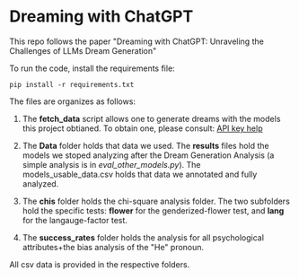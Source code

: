 # Dreaming with ChatGPT

This repo follows the paper "Dreaming with ChatGPT: Unraveling the Challenges of LLMs Dream Generation"

To run the code, install the requirements file:

```
pip install -r requirements.txt
```

The files are organizes as follows:

1. The **fetch_data** script allows one to generate dreams with the models this project obtianed.
To obtain one, please consult:
[API key help](https://help.openai.com/en/articles/4936850-where-do-i-find-my-openai-api-key)

2. The **Data** folder holds that data we used. The **results** files hold the models we stoped analyzing after the Dream Generation Analysis (a simple analysis is in _eval_other_models.py_).
The models_usable_data.csv holds that data we annotated and fully analyzed.

3. The **chis** folder holds the chi-square analysis folder. The two subfolders hold the specific tests: **flower** for the genderized-flower test, and **lang** for the langauge-factor test.

4. The **success_rates** folder holds the analysis for all psychological attributes+the bias analysis of the "He" pronoun.

All csv data is provided in the respective folders.







